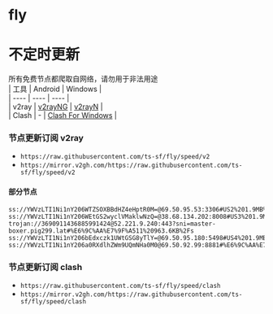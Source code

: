 # fly
# 不定时更新
所有免费节点都爬取自网络，请勿用于非法用途  
|  工具  | Android  | Windows  |  
|  ----  | ----   | ----  |  
| v2ray  | [v2rayNG](https://github.com/2dust/v2rayNG/releases) | [v2rayN](https://github.com/2dust/v2rayN/releases) |  
| Clash  | - | [Clash For Windows](https://github.com/2dust/clashN/releases) | 
  
### 节点更新订阅  v2ray
- `https://raw.githubusercontent.com/ts-sf/fly/speed/v2`  
- `https://mirror.v2gh.com/https://raw.githubusercontent.com/ts-sf/fly/speed/v2`  

#### 部分节点  
``` 
ss://YWVzLTI1Ni1nY206WTZSOXBBdHZ4eHptR0M=@69.50.95.53:3306#US2%201.9MB%2Fs
ss://YWVzLTI1Ni1nY206WEtGS2wyclVMaklwNzQ=@38.68.134.202:8008#US3%201.9MB%2Fs
trojan://3690911436885991424@52.221.9.240:443?sni=master-boxer.pig299.lat#%E6%9C%AA%E7%9F%A511%20963.6KB%2Fs
ss://YWVzLTI1Ni1nY206bEdxczk1UWtGSG8yTlY=@69.50.95.180:5498#US4%201.9MB%2Fs
ss://YWVzLTI1Ni1nY206a0RXdlhZWm9UQmNHa0M0@69.50.92.99:8881#%E6%9C%AA%E7%9F%A512%201.9MB%2Fs
```
### 节点更新订阅  clash
- `https://raw.githubusercontent.com/ts-sf/fly/speed/clash`  
- `https://mirror.v2gh.com/https://raw.githubusercontent.com/ts-sf/fly/speed/clash`  


